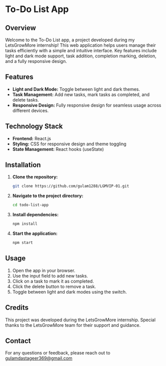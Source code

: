 # To-Do List App

## Overview
Welcome to the To-Do List app, a project developed during my LetsGrowMore internship! This web application helps users manage their tasks efficiently with a simple and intuitive interface. Key features include light and dark mode support, task addition, completion marking, deletion, and a fully responsive design.

## Features
- **Light and Dark Mode:** Toggle between light and dark themes.
- **Task Management:** Add new tasks, mark tasks as completed, and delete tasks.
- **Responsive Design:** Fully responsive design for seamless usage across different devices.

## Technology Stack
- **Frontend:** React.js
- **Styling:** CSS for responsive design and theme toggling
- **State Management:** React hooks (useState)

## Installation

1. **Clone the repository:**
   ```bash
   git clone https://github.com/gulam1288/LGMVIP-01.git
   ```

2. **Navigate to the project directory:**
   ```bash
   cd todo-list-app
   ```

3. **Install dependencies:**
   ```bash
   npm install
   ```

4. **Start the application:**
   ```bash
   npm start
   ```

## Usage
1. Open the app in your browser.
2. Use the input field to add new tasks.
3. Click on a task to mark it as completed.
4. Click the delete button to remove a task.
5. Toggle between light and dark modes using the switch.

## Credits
This project was developed during the LetsGrowMore internship. Special thanks to the LetsGrowMore team for their support and guidance.

## Contact
For any questions or feedback, please reach out to gulamdastageer369@gmail.com
